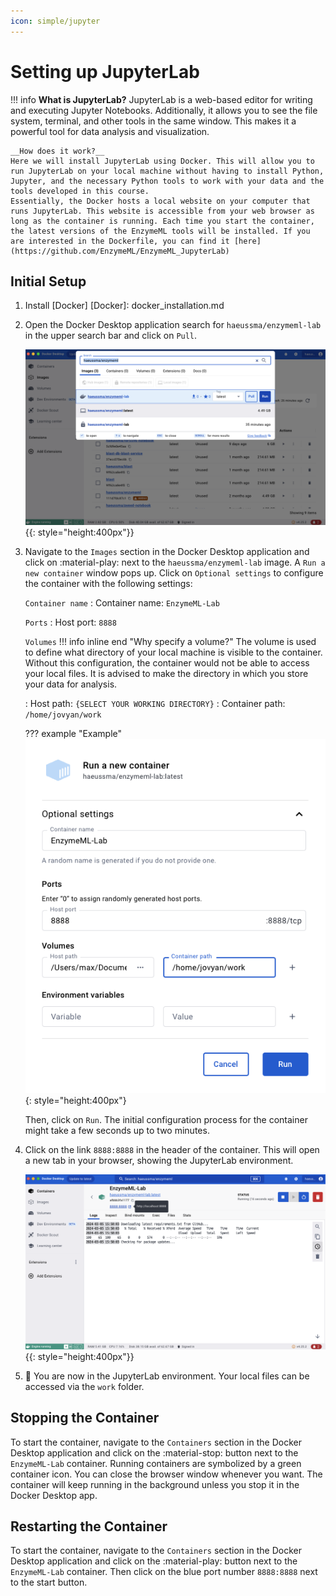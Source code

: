 ```yaml
---
icon: simple/jupyter
---
```


# Setting up JupyterLab

!!! info
    __What is JupyterLab?__
    JupyterLab is a web-based editor for writing and executing Jupyter Notebooks. Additionally, it allows you to see the file system, terminal, and other tools in the same window. This makes it a powerful tool for data analysis and visualization.

    __How does it work?__
    Here we will install JupyterLab using Docker. This will allow you to run JupyterLab on your local machine without having to install Python, Jupyter, and the necessary Python tools to work with your data and the tools developed in this course.
    Essentially, the Docker hosts a local website on your computer that runs JupyterLab. This website is accessible from your web browser as long as the container is running. Each time you start the container, the latest versions of the EnzymeML tools will be installed. If you are interested in the Dockerfile, you can find it [here](https://github.com/EnzymeML/EnzymeML_JupyterLab)

## Initial Setup

1. Install [Docker]
  [Docker]: docker_installation.md

2. Open the Docker Desktop application search for `haeussma/enzymeml-lab` in the upper search bar and click on `Pull`.

    ![Docker Desktop](figs/get_image.png){{: style="height:400px"}}

3. Navigate to the `Images` section in the Docker Desktop application and click on :material-play: next to the `haeussma/enzymeml-lab` image.
    A `Run a new container` window pops up. Click on `Optional settings` to configure the container with the following settings:

    `Container name`
    :   Container name: `EnzymeML-Lab`

    `Ports`
    :    Host port: `8888`

    `Volumes`
    !!! info inline end "Why specify a volume?"
        The volume is used to define what directory of your local machine is visible to the container. Without this configuration, the container would not be able to access your local files. It is advised to make the directory in which you store your data for analysis.


    :   Host path: `{SELECT YOUR WORKING DIRECTORY}`
    :    Container path: `/home/jovyan/work`

    ??? example "Example"
        ![Docker Desktop](figs/configure_container.png){: style="height:400px"}


    Then, click on `Run`. The initial configuration process for the container might take a few seconds up to two minutes.


5. Click on the link `8888:8888` in the header of the container. This will open a new tab in your browser, showing the JupyterLab environment.

    ![Docker Desktop](figs/initial_start.png){{: style="height:400px"}}


7. 🎉 You are now in the JupyterLab environment. Your local files can be accessed via the `work` folder.

## Stopping the Container

To start the container, navigate to the `Containers` section in the Docker Desktop application and click on the :material-stop: button next to the `EnzymeML-Lab` container. Running containers are symbolized by a green container icon. You can close the browser window whenever you want. The container will keep running in the background unless you stop it in the Docker Desktop app.

## Restarting the Container

To start the container, navigate to the `Containers` section in the Docker Desktop application and click on the :material-play: button next to the `EnzymeML-Lab` container. Then click on the blue port number `8888:8888` next to the start button.
